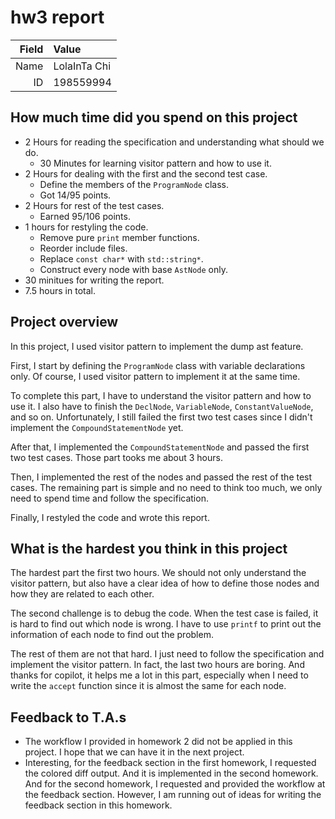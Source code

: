 # hw3 report

|Field|Value|
|-:|:-|
|Name|LolaInTa Chi|
|ID|198559994|

## How much time did you spend on this project

- 2 Hours for reading the specification and understanding what should we do.
    - 30 Minutes for learning visitor pattern and how to use it.
- 2 Hours for dealing with the first and the second test case.
    - Define the members of the `ProgramNode` class.
    - Got 14/95 points.
- 2 Hours for rest of the test cases.
    - Earned 95/106 points.
- 1 hours for restyling the code.
    - Remove pure `print` member functions.
    - Reorder include files.
    - Replace `const char*` with `std::string*`.
    - Construct every node with base `AstNode` only.
- 30 minitues for writing the report.
- 7.5 hours in total.


## Project overview

In this project, I used visitor pattern to implement the dump ast feature.

First, I start by defining the `ProgramNode` class with variable declarations only. Of course, I used visitor pattern to implement it at the same time.

To complete this part, I have to understand the visitor pattern and how to use it. I also have to finish the `DeclNode`, `VariableNode`, `ConstantValueNode`, and so on.
Unfortunately, I still failed the first two test cases since I didn't implement the `CompoundStatementNode` yet.

After that, I implemented the `CompoundStatementNode` and passed the first two test cases. Those part tooks me about 3 hours.

Then, I implemented the rest of the nodes and passed the rest of the test cases. The remaining part is simple and no need to think too much, we only need to spend time and follow the specification.

Finally, I restyled the code and wrote this report.

## What is the hardest you think in this project

The hardest part the first two hours. We should not only understand the visitor pattern, but also have a clear idea of how to define those nodes and how they are related to each other.

The second challenge is to debug the code. When the test case is failed, it is hard to find out which node is wrong. I have to use `printf` to print out the information of each node to find out the problem.

The rest of them are not that hard. I just need to follow the specification and implement the visitor pattern. In fact, the last two hours are boring. And thanks for copilot, it helps me a lot in this part, especially when I need to write the `accept` function since it is almost the same for each node.

## Feedback to T.A.s

- The workflow I provided in homework 2 did not be applied in this project. I hope that we can have it in the next project.
- Interesting, for the feedback section in the first homework, I requested the colored diff output. And it is implemented in the second homework. And for the second homework, I requested and provided the workflow at the feedback section. However, I am running out of ideas for writing the feedback section in this homework.